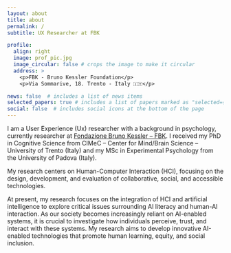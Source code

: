 ```yaml
---
layout: about
title: about
permalink: /
subtitle: UX Researcher at FBK

profile:
  align: right
  image: prof_pic.jpg
  image_circular: false # crops the image to make it circular
  address: >
    <p>FBK - Bruno Kessler Foundation</p>
    <p>Via Sommarive, 18. Trento - Italy 🇮🇹</p>

news: false  # includes a list of news items
selected_papers: true # includes a list of papers marked as "selected={true}"
social: false  # includes social icons at the bottom of the page
---
```


I am a User Experience (Ux) researcher with a background in psychology, currently researcher at <a href="https://www.fbk.eu/en/">Fondazione Bruno Kessler – FBK</a>. I received my PhD in Cognitive Science from CIMeC – Center for Mind/Brain Science – University of Trento (Italy) and my MSc in Experimental Psychology from the University of Padova (Italy).

My research centers on Human-Computer Interaction (HCI), focusing on the design, development, and evaluation of collaborative, social, and accessible technologies. 

At present, my research focuses on the integration of HCI and artificial intelligence to explore critical issues surrounding AI literacy and human-AI interaction. As our society becomes increasingly reliant on AI-enabled systems, it is crucial to investigate how individuals perceive, trust, and interact with these systems. My research aims to develop innovative AI-enabled technologies that promote human learning, equity, and social inclusion.





